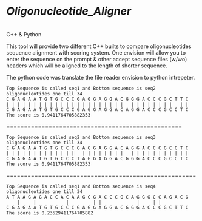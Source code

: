 *<h1> Oligonucleotide_Aligner</h1>*</br>
C++ &amp; Python</br>

This tool will provide two different C++ builts to compare oligonucleotides sequence alignment with scoring system. One envision will allow you to enter the sequence on the prompt & other accept sequence files (w/wo) headers which will be aligned to the length of shorter sequence.</br>

The python code was translate the file reader envision to python intrepeter.</br>
```
Top Sequence is called seq1 and Bottom sequence is seq2
oligonucleotides one till 34
C G A G A A T G T G C C C G A G G A G G A C G G G A C C C G C T T C
| | | | | | | | | | | | | | | | | | | | | |   | | | | | | | |   | |
C G A G A A T G T G C C C G A G G A G G A C A G G A C C C G C C T C 
The score is 0.9411764705882353
```
 
==================================================</br>
```
Top Sequence is called seq2 and Bottom sequence is seq3
oligonucleotides one till 34
C G A G A A T G T G C C C G A G G A G G A C A G G A C C C G C C T C 
| | | | | | | | | | | | |   | | | | | | | |   | | | | | | | | | | | 
C G A G A A T G T G C C C T A G G A G G A C G G G A C C C G C C T C 
The score is 0.9411764705882353
```
 
======================================================</br>
```
Top Sequence is called seq1 and Bottom sequence is seq4
oligonucleotides one till 34
A T A A G A G A C C A C A A G C G A C C C G C A G G G C C A G A C G 
    |     |           |         | |             |     | |           
C G A G A A T G T G C C C G A G G A G G A C G G G A C C C G C T T C 
The score is 0.23529411764705882
```
